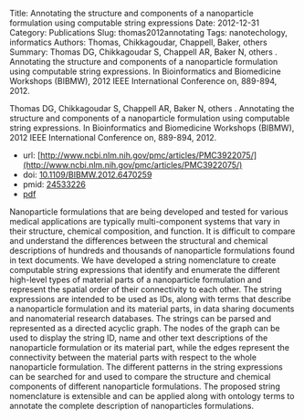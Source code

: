 Title: Annotating the structure and components of a nanoparticle formulation using computable string expressions
Date: 2012-12-31
Category: Publications
Slug: thomas2012annotating
Tags: nanotechology, informatics
Authors: Thomas, Chikkagoudar, Chappell, Baker, others
Summary: Thomas DG, Chikkagoudar S, Chappell AR, Baker N, others . Annotating the structure and components of a nanoparticle formulation using computable string expressions. In Bioinformatics and Biomedicine Workshops (BIBMW), 2012 IEEE International Conference on, 889-894, 2012.

Thomas DG, Chikkagoudar S, Chappell AR, Baker N, others . Annotating the structure and components of a nanoparticle formulation using computable string expressions. In Bioinformatics and Biomedicine Workshops (BIBMW), 2012 IEEE International Conference on, 889-894, 2012.

* url: [http://www.ncbi.nlm.nih.gov/pmc/articles/PMC3922075/](http://www.ncbi.nlm.nih.gov/pmc/articles/PMC3922075/)
* doi: [10.1109/BIBMW.2012.6470259](http://dx.doi.org/10.1109/BIBMW.2012.6470259)
* pmid: [24533226](http://www.ncbi.nlm.nih.gov/pubmed/24533226)
* [pdf](http://sobolevnrm.github.io/papers/thomas2012annotating.pdf)

Nanoparticle formulations that are being developed and tested for various medical applications are typically multi-component systems that vary in their structure, chemical composition, and function. It is difficult to compare and understand the differences between the structural and chemical descriptions of hundreds and thousands of nanoparticle formulations found in text documents. We have developed a string nomenclature to create computable string expressions that identify and enumerate the different high-level types of material parts of a nanoparticle formulation and represent the spatial order of their connectivity to each other. The string expressions are intended to be used as IDs, along with terms that describe a nanoparticle formulation and its material parts, in data sharing documents and nanomaterial research databases. The strings can be parsed and represented as a directed acyclic graph. The nodes of the graph can be used to display the string ID, name and other text descriptions of the nanoparticle formulation or its material part, while the edges represent the connectivity between the material parts with respect to the whole nanoparticle formulation. The different patterns in the string expressions can be searched for and used to compare the structure and chemical components of different nanoparticle formulations. The proposed string nomenclature is extensible and can be applied along with ontology terms to annotate the complete description of nanoparticles formulations.
